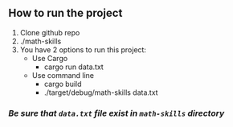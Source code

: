 ## **How to run the project**

1. Clone github repo
2. ./math-skills
3. You have 2 options to run this project:
   - Use Cargo
     - cargo run data.txt
   - Use command line
     - cargo build
     - ./target/debug/math-skills data.txt

### _Be sure that `data.txt` file exist in `math-skills` directory_
